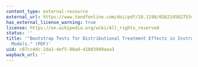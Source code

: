 ```yaml
---
content_type: external-resource
external_url: https://www.tandfonline.com/doi/pdf/10.1198/016214502753479419?casa_token=J9TlyPvyXPwAAAAA:SztYrxgTwqRlEkUC--skwRVGU7KzpY_F48toDoWT3aCmZsmK3-QNWEdcC2lvyr1lcA1HBxK0DNksvQ
has_external_license_warning: true
license: https://en.wikipedia.org/wiki/All_rights_reserved
status: ''
title: '"Bootstrap Tests for Distributional Treatment Effects in Instrumental Variables
  Models." (PDF)'
uid: c87cc4dc-2da1-4ef5-88ad-41b03940aaa3
wayback_url: ''
---
```

